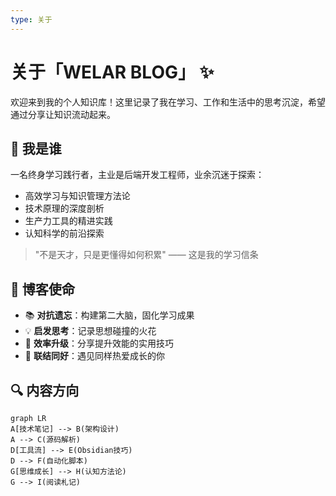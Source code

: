 ```yaml
---
type: 关于
---
```

# 关于「WELAR BLOG」 ✨

欢迎来到我的个人知识库！这里记录了我在学习、工作和生活中的思考沉淀，希望通过分享让知识流动起来。

## 🧠 我是谁

一名终身学习践行者，主业是后端开发工程师，业余沉迷于探索：
- 高效学习与知识管理方法论
- 技术原理的深度剖析
- 生产力工具的精进实践
- 认知科学的前沿探索

> "不是天才，只是更懂得如何积累" —— 这是我的学习信条

## 🌱 博客使命

- 📚 **对抗遗忘**：构建第二大脑，固化学习成果
- 💡 **启发思考**：记录思想碰撞的火花
- 🚀 **效率升级**：分享提升效能的实用技巧
- 🤝 **联结同好**：遇见同样热爱成长的你

## 🔍 内容方向

```mermaid
graph LR
A[技术笔记] --> B(架构设计)
A --> C(源码解析)
D[工具流] --> E(Obsidian技巧)
D --> F(自动化脚本)
G[思维成长] --> H(认知方法论)
G --> I(阅读札记)
